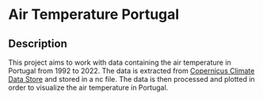 # Air Temperature Portugal

## Description

This project aims to work with data containing the air temperature in Portugal from 1992 to 2022. The data is extracted from [Copernicus Climate Data Store](https://cds.climate.copernicus.eu/cdsapp#!/dataset/reanalysis-era5-single-levels?tab=overview) and stored in a nc file. The data is then processed and plotted in order to visualize the air temperature in Portugal.
